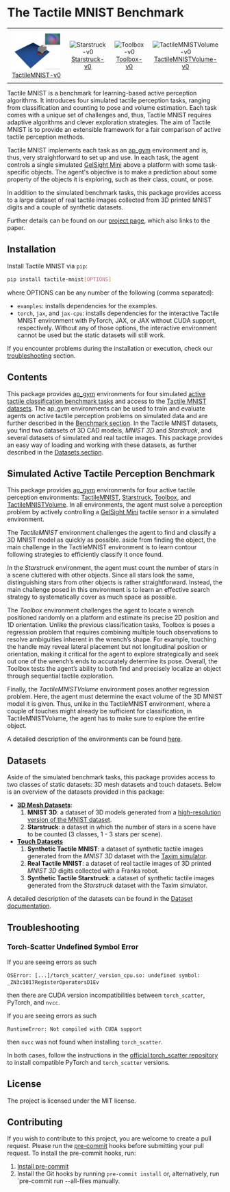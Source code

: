 # The Tactile MNIST Benchmark

<table style="border-collapse: collapse; border: none;">
    <tr style="border: none;">
        <td align="center" style="border: none; padding: 10px;">
            <img src="doc/img/env/TactileMNIST-v0.gif" alt="TactileMNIST-v0" width="180px"/><br/>
            <a href="doc/TactileMNIST.md">
                TactileMNIST-v0
            </a>
        </td>
        <td align="center" style="border: none; padding: 10px;">
            <img src="doc/img/env/Starstruck-v0.gif" alt="Starstruck-v0" width="180px"/><br/>
            <a href="doc/Starstruck.md">
                Starstruck-v0
            </a>
        </td>
        <td align="center" style="border: none; padding: 10px;">
            <img src="doc/img/env/Toolbox-v0.gif" alt="Toolbox-v0" width="180px"/><br/>
            <a href="doc/Toolbox.md">
                Toolbox-v0
            </a>
        </td>
        <td align="center" style="border: none; padding: 10px;">
            <img src="doc/img/env/TactileMNISTVolume-v0.gif" alt="TactileMNISTVolume-v0" width="180px"/><br/>
            <a href="doc/TactileMNISTVolume.md">
                TactileMNISTVolume-v0
            </a>
        </td>
    </tr>
</table>

Tactile MNIST is a benchmark for learning-based active perception algorithms.
It introduces four simulated tactile perception tasks, ranging from classification and counting to pose and volume estimation.
Each task comes with a unique set of challenges and, thus, Tactile MNIST requires adaptive algorithms and clever exploration strategies.
The aim of Tactile MNIST is to provide an extensible framework for a fair comparison of active tactile perception methods.

Tactile MNIST implements each task as an [ap_gym](https://github.com/TimSchneider42/active-perception-gym) environment and is, thus, very straightforward to set up and use.
In each task, the agent controls a single simulated [GelSight Mini](https://www.gelsight.com/gelsightmini/) above a platform with some task-specific objects.
The agent's objective is to make a prediction about some property of the objects it is exploring, such as their class, count, or pose.

In addition to the simulated benchmark tasks, this package provides access to a large dataset of real tactile images collected from 3D printed MNIST digits and a couple of synthetic datasets.

Further details can be found on our [project page](https://sites.google.com/robot-learning.de/tactile-mnist/), which also links to the paper.

## Installation

Install Tactile MNIST via `pip`:

```bash
pip install tactile-mnist[OPTIONS]
```

where OPTIONS can be any number of the following (comma separated):

- `examples`: installs dependencies for the examples.
- `torch`, `jax`, and `jax-cpu`: installs dependencies for the interactive Tactile MNIST environment with PyTorch, JAX, or JAX without CUDA support, respectively. Without any of those options, the interactive environment cannot be used but the static datasets will still work.

If you encounter problems during the installation or execution, check our [troubleshooting](#troubleshooting) section.

## Contents

This package provides [ap_gym](https://github.com/TimSchneider42/active-perception-gym) environments for four simulated [active tactile classification benchmark tasks](#simulated-active-tactile-perception-benchmark) and access to the [Tactile MNIST datasets](#datasets).
The ap_gym environments can be used to train and evaluate agents on active tactile perception problems on simulated data and are further described in the [Benchmark section](#simulated-active-tactile-perception-benchmark).
In the Tactile MNIST datasets, you find two datasets of 3D CAD models, _MNIST 3D_ and _Starstruck_, and several datasets of simulated and real tactile images.
This package provides an easy way of loading and working with these datasets, as further described in the [Datasets section](#datasets).

## Simulated Active Tactile Perception Benchmark

This package provides [ap_gym](https://github.com/TimSchneider42/active-perception-gym) environments for four active tactile perception environments: [TactileMNIST](doc/TactileMNIST.md), [Starstruck](doc/Starstruck.md), [Toolbox](doc/Toolbox.md), and [TactileMNISTVolume](doc/TactileMNISTVolume.md).
In all environments, the agent must solve a perception problem by actively controlling a [GelSight Mini](https://www.gelsight.com/gelsightmini/) tactile sensor in a simulated environment.

The _TactileMNIST_ environment challenges the agent to find and classify a 3D MNIST model as quickly as possible.
aside from finding the object, the main challenge in the TactileMNIST environment is to learn contour following strategies to efficiently classify it once found.

In the _Starstruck_ environment, the agent must count the number of stars in a scene cluttered with other objects.
Since all stars look the same, distinguishing stars from other objects is rather straightforward.
Instead, the main challenge posed in this environment is to learn an effective search strategy to systematically cover as much space as possible.

The _Toolbox_ environment challenges the agent to locate a wrench positioned randomly on a platform and estimate its precise 2D position and 1D orientation.
Unlike the previous classification tasks, Toolbox is poses a regression problem that requires combining multiple touch observations to resolve ambiguities inherent in the wrench’s shape.
For example, touching the handle may reveal lateral placement but not longitudinal position or orientation, making it critical for the agent to explore strategically and seek out one of the wrench’s ends to accurately determine its pose.
Overall, the Toolbox tests the agent’s ability to both find and precisely localize an object through sequential tactile exploration.

Finally, the _TactileMNISTVolume_ environment poses another regression problem.
Here, the agent must determine the exact volume of the 3D MNIST model it is given.
Thus, unlike in the TactileMNIST environment, where a couple of touches might already be sufficient for classification, in TactileMNISTVolume, the agent has to make sure to explore the entire object.

A detailed description of the environments can be found [here](doc/TactilePerceptionEnv.md).

## Datasets

Aside of the simulated benchmark tasks, this package provides access to two classes of static datasets: 3D mesh datasets and touch datasets.
Below is an overview of the datasets provided in this package:

- **[3D Mesh Datasets](doc/datasets.md#3d-mesh-datasets)**:
    1. **MNIST 3D**: a dataset of 3D models generated from a [high-resolution version of the MNIST dataset](https://arxiv.org/abs/2011.07946).
    2. **Starstruck**: a dataset in which the number of stars in a scene have to be counted (3 classes, 1 - 3 stars per scene).
- **[Touch Datasets](doc/datasets.md#touch-datasets)**
    1. **Synthetic Tactile MNIST**: a dataset of synthetic tactile images generated from the _MNIST 3D_ dataset with the [Taxim simulator](https://arxiv.org/abs/2109.04027).
    2. **Real Tactile MNIST**: a dataset of real tactile images of 3D printed _MNIST 3D_ digits collected with a Franka robot.
    3. **Synthetic Tactile Starstruck**: a dataset of synthetic tactile images generated from the _Starstruck_ dataset with the Taxim simulator.

A detailed description of the datasets can be found in the [Dataset documentation](doc/datasets.md).

## Troubleshooting

### Torch-Scatter Undefined Symbol Error
If you are seeing errors as such

```
OSError: [...]/torch_scatter/_version_cpu.so: undefined symbol: _ZN3c1017RegisterOperatorsD1Ev
```

then there are CUDA version incompatibilities between `torch_scatter`, PyTorch, and `nvcc`.

If you are seeing errors as such

```
RuntimeError: Not compiled with CUDA support
```

then `nvcc` was not found when installing `torch_scatter`.

In both cases, follow the instructions in the [official torch_scatter repository](https://github.com/rusty1s/pytorch_scatter) to install compatible PyTorch and `torch_scatter` versions.


## License

The project is licensed under the MIT license.

## Contributing

If you wish to contribute to this project, you are welcome to create a pull request.
Please run the [pre-commit](https://pre-commit.com/) hooks before submitting your pull request.
To install the pre-commit hooks, run:

1. [Install pre-commit](https://pre-commit.com/#install)
2. Install the Git hooks by running `pre-commit install` or, alternatively, run `pre-commit run --all-files manually.
